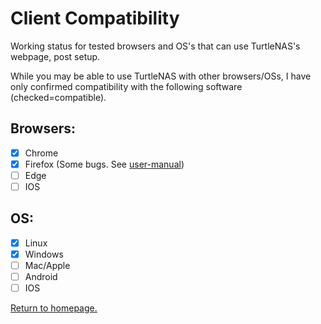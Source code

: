 # Client Compatibility

Working status for tested browsers and OS's that can use TurtleNAS's webpage, post setup.

While you may be able to use TurtleNAS with other browsers/OSs, I have only confirmed compatibility with the following software (checked=compatible).
## Browsers:
- [x] Chrome
- [x] Firefox (Some bugs. See [user-manual](https://github.com/allenc125789/TurtleNAS/blob/main/docs/user-manual.md))
- [ ] Edge
- [ ] IOS

## OS:
- [x] Linux
- [x] Windows
- [ ] Mac/Apple
- [ ] Android
- [ ] IOS

[Return to homepage.](https://github.com/allenc125789/TurtleNAS/blob/main/README.md#overview)
